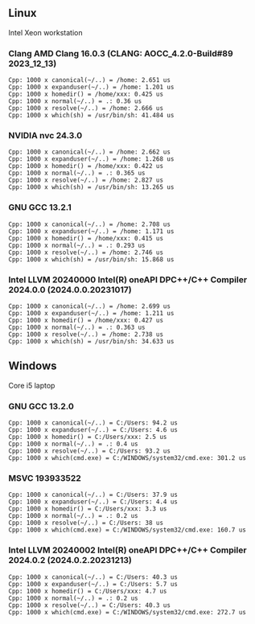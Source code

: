 
## Linux

Intel Xeon workstation

### Clang AMD Clang 16.0.3 (CLANG: AOCC_4.2.0-Build#89 2023_12_13)

```
Cpp: 1000 x canonical(~/..) = /home: 2.651 us
Cpp: 1000 x expanduser(~/..) = /home: 1.201 us
Cpp: 1000 x homedir() = /home/xxx: 0.425 us
Cpp: 1000 x normal(~/..) = .: 0.36 us
Cpp: 1000 x resolve(~/..) = /home: 2.666 us
Cpp: 1000 x which(sh) = /usr/bin/sh: 41.484 us
```

### NVIDIA nvc 24.3.0

```
Cpp: 1000 x canonical(~/..) = /home: 2.662 us
Cpp: 1000 x expanduser(~/..) = /home: 1.268 us
Cpp: 1000 x homedir() = /home/xxx: 0.422 us
Cpp: 1000 x normal(~/..) = .: 0.365 us
Cpp: 1000 x resolve(~/..) = /home: 2.827 us
Cpp: 1000 x which(sh) = /usr/bin/sh: 13.265 us
```

### GNU GCC 13.2.1

```
Cpp: 1000 x canonical(~/..) = /home: 2.708 us
Cpp: 1000 x expanduser(~/..) = /home: 1.171 us
Cpp: 1000 x homedir() = /home/xxx: 0.415 us
Cpp: 1000 x normal(~/..) = .: 0.293 us
Cpp: 1000 x resolve(~/..) = /home: 2.746 us
Cpp: 1000 x which(sh) = /usr/bin/sh: 15.868 us
```

### Intel LLVM 20240000 Intel(R) oneAPI DPC++/C++ Compiler 2024.0.0 (2024.0.0.20231017)

```
Cpp: 1000 x canonical(~/..) = /home: 2.699 us
Cpp: 1000 x expanduser(~/..) = /home: 1.211 us
Cpp: 1000 x homedir() = /home/xxx: 0.427 us
Cpp: 1000 x normal(~/..) = .: 0.363 us
Cpp: 1000 x resolve(~/..) = /home: 2.738 us
Cpp: 1000 x which(sh) = /usr/bin/sh: 34.633 us
```

## Windows

Core i5 laptop

### GNU GCC 13.2.0

```
Cpp: 1000 x canonical(~/..) = C:/Users: 94.2 us
Cpp: 1000 x expanduser(~/..) = C:/Users: 4.6 us
Cpp: 1000 x homedir() = C:/Users/xxx: 2.5 us
Cpp: 1000 x normal(~/..) = .: 0.4 us
Cpp: 1000 x resolve(~/..) = C:/Users: 93.2 us
Cpp: 1000 x which(cmd.exe) = C:/WINDOWS/system32/cmd.exe: 301.2 us
```

### MSVC 193933522

```
Cpp: 1000 x canonical(~/..) = C:/Users: 37.9 us
Cpp: 1000 x expanduser(~/..) = C:/Users: 4.4 us
Cpp: 1000 x homedir() = C:/Users/xxx: 3.3 us
Cpp: 1000 x normal(~/..) = .: 0.2 us
Cpp: 1000 x resolve(~/..) = C:/Users: 38 us
Cpp: 1000 x which(cmd.exe) = C:/WINDOWS/system32/cmd.exe: 160.7 us
```

### Intel LLVM 20240002 Intel(R) oneAPI DPC++/C++ Compiler 2024.0.2 (2024.0.2.20231213)

```
Cpp: 1000 x canonical(~/..) = C:/Users: 40.3 us
Cpp: 1000 x expanduser(~/..) = C:/Users: 5.7 us
Cpp: 1000 x homedir() = C:/Users/xxx: 4.7 us
Cpp: 1000 x normal(~/..) = .: 0.2 us
Cpp: 1000 x resolve(~/..) = C:/Users: 40.3 us
Cpp: 1000 x which(cmd.exe) = C:/WINDOWS/system32/cmd.exe: 272.7 us
```
